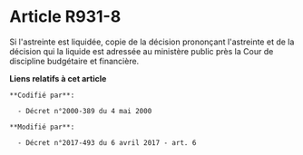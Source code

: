 # Article R931-8

Si l'astreinte est liquidée, copie de la décision prononçant l'astreinte et de la décision qui la liquide est adressée au
ministère public près la Cour de discipline budgétaire et financière.

**Liens relatifs à cet article**

	**Codifié par**:

	  - Décret n°2000-389 du 4 mai 2000

	**Modifié par**:

	  - Décret n°2017-493 du 6 avril 2017 - art. 6
